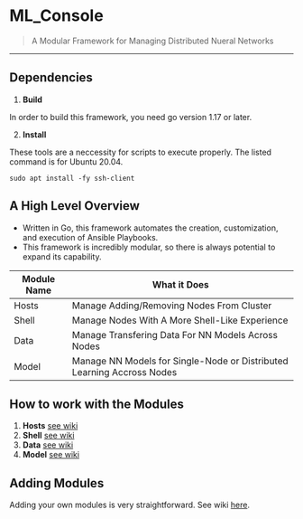 # ML_Console

> A Modular Framework for Managing Distributed Nueral Networks
----------------------------------------------------------------

## Dependencies

1. **Build**

In order to build this framework, you need go version 1.17 or later.

2. **Install**

These tools are a neccessity for scripts to execute properly.
The listed command is for Ubuntu 20.04.

```
sudo apt install -fy ssh-client
```

## A High Level Overview

 - Written in Go, this framework automates the creation, customization, and execution of Ansible Playbooks. 
 - This framework is incredibly modular, so there is always potential to expand its capability.

| Module Name | What it Does |
|-------------|--------------|
| Hosts | Manage Adding/Removing Nodes From Cluster |
| Shell | Manage Nodes With A More Shell-Like Experience |
| Data | Manage Transfering Data For NN Models Across Nodes |
| Model | Manage NN Models for Single-Node or Distributed Learning Accross Nodes |  

## How to work with the Modules

1. **Hosts** [see wiki]()
2. **Shell** [see wiki]()
3. **Data** [see wiki]()
4. **Model** [see wiki]()

## Adding Modules

Adding your own modules is very straightforward. See wiki [here]().
